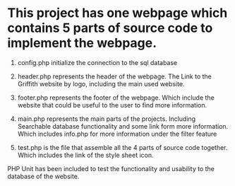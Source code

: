 # This project has one webpage which contains 5 parts of source code to implement the webpage.

1. config.php initialize the connection to the sql database

2. header.php represents the header of the webpage. The Link to the Griffith website by logo, including the main used website. 

3. footer.php represents the footer of the webpage. Which include the website that could be useful to the user to find more information. 

4. main.php represents the main parts of the projects. Including Searchable database functionality and some link form more information. Which includes info.php for more information under the filter feature

5. test.php is the file that assemble all the 4 parts of source code together. Which includes the link of the style sheet icon. 

PHP Unit has been included to test the functionality and usability to the database of the website.

